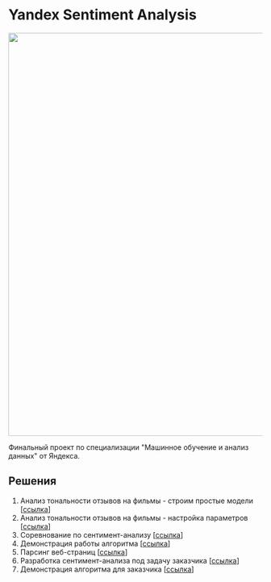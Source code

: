 # Yandex Sentiment Analysis

<p align="center"> 
<img src="https://hsto.org/files/646/f8f/375/646f8f375e71400ab535734dc6ce9f4e.jpg" width="800">
</p>

Финальный проект по специализации "Машинное обучение и анализ данных" от Яндекса.

## Решения

1. Анализ тональности отзывов на фильмы - строим простые модели [[ссылка](https://github.com/SergeyShk/Yandex-Sentiment-Analysis/blob/master/1.%20%D0%90%D0%BD%D0%B0%D0%BB%D0%B8%D0%B7%20%D1%82%D0%BE%D0%BD%D0%B0%D0%BB%D1%8C%D0%BD%D0%BE%D1%81%D1%82%D0%B8%20%D0%BE%D1%82%D0%B7%D1%8B%D0%B2%D0%BE%D0%B2%20%D0%BD%D0%B0%20%D1%84%D0%B8%D0%BB%D1%8C%D0%BC%D1%8B%20-%20%D1%81%D1%82%D1%80%D0%BE%D0%B8%D0%BC%20%D0%BF%D1%80%D0%BE%D1%81%D1%82%D1%8B%D0%B5%20%D0%BC%D0%BE%D0%B4%D0%B5%D0%BB%D0%B8/Week%201.ipynb)]
2. Анализ тональности отзывов на фильмы - настройка параметров [[ссылка](https://github.com/SergeyShk/Yandex-Sentiment-Analysis/blob/master/2.%20%D0%90%D0%BD%D0%B0%D0%BB%D0%B8%D0%B7%20%D1%82%D0%BE%D0%BD%D0%B0%D0%BB%D1%8C%D0%BD%D0%BE%D1%81%D1%82%D0%B8%20%D0%BE%D1%82%D0%B7%D1%8B%D0%B2%D0%BE%D0%B2%20%D0%BD%D0%B0%20%D1%84%D0%B8%D0%BB%D1%8C%D0%BC%D1%8B%20-%20%D0%BD%D0%B0%D1%81%D1%82%D1%80%D0%BE%D0%B9%D0%BA%D0%B0%20%D0%BF%D0%B0%D1%80%D0%B0%D0%BC%D0%B5%D1%82%D1%80%D0%BE%D0%B2/Week%202.ipynb)]
3. Соревнование по сентимент-анализу [[ссылка](https://github.com/SergeyShk/Yandex-Sentiment-Analysis/blob/master/3.%20%D0%A1%D0%BE%D1%80%D0%B5%D0%B2%D0%BD%D0%BE%D0%B2%D0%B0%D0%BD%D0%B8%D0%B5%20%D0%BF%D0%BE%20%D1%81%D0%B5%D0%BD%D1%82%D0%B8%D0%BC%D0%B5%D0%BD%D1%82-%D0%B0%D0%BD%D0%B0%D0%BB%D0%B8%D0%B7%D1%83/Week%203.ipynb)]
4. Демонстрация работы алгоритма [[ссылка](https://github.com/SergeyShk/Yandex-Sentiment-Analysis/tree/master/4.%20%D0%94%D0%B5%D0%BC%D0%BE%D0%BD%D1%81%D1%82%D1%80%D0%B0%D1%86%D0%B8%D1%8F%20%D1%80%D0%B0%D0%B1%D0%BE%D1%82%D1%8B%20%D0%B0%D0%BB%D0%B3%D0%BE%D1%80%D0%B8%D1%82%D0%BC%D0%B0)]
5. Парсинг веб-страниц [[ссылка](https://github.com/SergeyShk/Yandex-Sentiment-Analysis/blob/master/5.%20%D0%9F%D0%B0%D1%80%D1%81%D0%B8%D0%BD%D0%B3%20%D0%B2%D0%B5%D0%B1-%D1%81%D1%82%D1%80%D0%B0%D0%BD%D0%B8%D1%86/Week%205.ipynb)]
6. Разработка сентимент-анализа под задачу заказчика [[ссылка](https://github.com/SergeyShk/Yandex-Sentiment-Analysis/blob/master/6.%20%D0%A0%D0%B0%D0%B7%D1%80%D0%B0%D0%B1%D0%BE%D1%82%D0%BA%D0%B0%20%D1%81%D0%B5%D0%BD%D1%82%D0%B8%D0%BC%D0%B5%D0%BD%D1%82-%D0%B0%D0%BD%D0%B0%D0%BB%D0%B8%D0%B7%D0%B0%20%D0%BF%D0%BE%D0%B4%20%D0%B7%D0%B0%D0%B4%D0%B0%D1%87%D1%83%20%D0%B7%D0%B0%D0%BA%D0%B0%D0%B7%D1%87%D0%B8%D0%BA%D0%B0/Week%206.ipynb)]
7. Демонстрация алгоритма для заказчика [[ссылка](https://github.com/SergeyShk/Yandex-Sentiment-Analysis/tree/master/7.%20%D0%94%D0%B5%D0%BC%D0%BE%D0%BD%D1%81%D1%82%D1%80%D0%B0%D1%86%D0%B8%D1%8F%20%D0%B0%D0%BB%D0%B3%D0%BE%D1%80%D0%B8%D1%82%D0%BC%D0%B0%20%D0%B4%D0%BB%D1%8F%20%D0%B7%D0%B0%D0%BA%D0%B0%D0%B7%D1%87%D0%B8%D0%BA%D0%B0)]
